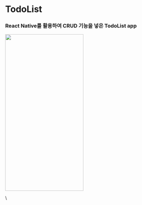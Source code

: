 # TodoList
### React Native를 활용하여 CRUD 기능을 넣은  TodoList app  
<img src ="https://user-images.githubusercontent.com/72978589/165893229-dae7bb4d-c1e9-45b8-83d1-74dddc1c9928.gif" width="250" height="500">

>  

\\<!-- 전체적 참고 https://www.youtube.com/watch?v=2MjAAcF0L5s  수정 참고: https://www.youtube.com/watch?v=Nezj-d5vdNU -->
